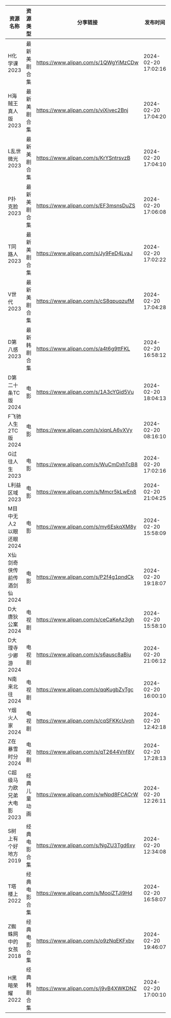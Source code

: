 | 资源名称            | 资源类型   | 分享链接                                 | 发布时间                |
| --------------- | ------ | ------------------------------------ | ------------------- |
| H化学课2023        | 最新美剧合集 | https://www.alipan.com/s/1QWgYiMzCDw | 2024-02-20 17:02:16 |
| H海贼王真人版2023     | 最新美剧合集 | https://www.alipan.com/s/viXivec2Bnj | 2024-02-20 17:04:20 |
| L乱世微光2023       | 最新美剧合集 | https://www.alipan.com/s/KrYSntrsvzB | 2024-02-20 17:04:10 |
| P扑克脸2023        | 最新美剧合集 | https://www.alipan.com/s/EF3msnsDuZS | 2024-02-20 17:06:08 |
| T同路人2023        | 最新美剧合集 | https://www.alipan.com/s/Jy9FeD4LvaJ | 2024-02-20 17:02:22 |
| V世代2023         | 最新美剧合集 | https://www.alipan.com/s/cS8qpuqzufM | 2024-02-20 17:04:28 |
| D第八感2023        | 最新韩剧合集 | https://www.alipan.com/s/a4t6g9ttFKL | 2024-02-20 16:58:12 |
| D第二十条TC版2024    | 电影     | https://www.alipan.com/s/1A3cYGid5Vu | 2024-02-20 18:04:13 |
| F飞驰人生2TC版2024   | 电影     | https://www.alipan.com/s/xiqnLA6vXVy | 2024-02-20 08:16:10 |
| G过往人生2023       | 电影     | https://www.alipan.com/s/WuCmDxhTcB8 | 2024-02-20 17:02:16 |
| L利益区域2023       | 电影     | https://www.alipan.com/s/Mmcr5kLwEn8 | 2024-02-20 21:04:25 |
| M目中无人2以眼还眼2024  | 电影     | https://www.alipan.com/s/my6EskqXM8y | 2024-02-20 15:58:09 |
| X仙剑奇侠传前传酒剑仙2024 | 电影     | https://www.alipan.com/s/P2f4g1pndCk | 2024-02-20 19:18:07 |
| D大唐狄公案2024      | 电视剧    | https://www.alipan.com/s/ceCaKeAz3gh | 2024-02-20 15:58:10 |
| D大理寺少卿游2024     | 电视剧    | https://www.alipan.com/s/s6ausc8aBiu | 2024-02-20 21:06:12 |
| N南来北往2024       | 电视剧    | https://www.alipan.com/s/qqKugbZvTgc | 2024-02-20 16:00:10 |
| Y烟火人家2024       | 电视剧    | https://www.alipan.com/s/cqSFKKcUvoh | 2024-02-20 12:42:18 |
| Z在暴雪时分2024      | 电视剧    | https://www.alipan.com/s/qT2644Vnf8V | 2024-02-20 17:28:13 |
| C超级马力欧兄弟大电影2023 | 经典儿童动画 | https://www.alipan.com/s/wNpd8FCACrW | 2024-02-20 12:26:11 |
| S树上有个好地方2019    | 经典电影合集 | https://www.alipan.com/s/NgZU3Tgd6xy | 2024-02-20 12:34:08 |
| T塔楼上2022        | 经典电影合集 | https://www.alipan.com/s/MooiZTJi9Hd | 2024-02-20 16:58:07 |
| Z蜘蛛网中的女孩2018    | 经典电影合集 | https://www.alipan.com/s/o9zNqEKFxbv | 2024-02-20 19:46:07 |
| H黑暗荣耀2022       | 经典韩剧合集 | https://www.alipan.com/s/j9vB4XWKDNZ | 2024-02-20 17:00:10 |
